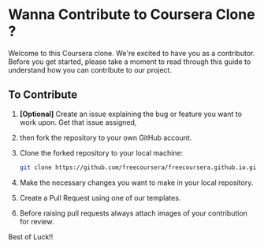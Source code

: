# Wanna Contribute to Coursera Clone ?

Welcome to this Coursera clone. We're excited to have you as a contributor. Before you get started, please take a moment to read through this guide to understand how you can contribute to our project.

## To Contribute

1. **[Optional]** Create an issue explaining the bug or feature you want to work upon. Get that issue assigned,

2. then fork the repository to your own GitHub account.

3. Clone the forked repository to your local machine:

   ```bash
   git clone https://github.com/freecoursera/freecoursera.github.io.git

4. Make the necessary changes you want to make in your local repository.

5. Create a Pull Request using one of our templates.

6. Before raising pull requests always attach images of your contribution for review.

Best of Luck!!
